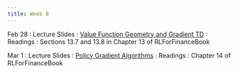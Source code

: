 ```yaml
---
title: Week 8
---
```



Feb 28
: Lecture Slides
  : [Value Function Geometry and Gradient TD](https://github.com/coverdrive/technical-documents/blob/master/finance/cme241/Tour-Batch.pdf)
: Readings
  : Sections 13.7 and 13.8 in Chapter 13 of RLForFinanceBook	

Mar 1
: Lecture Slides
  : [Policy Gradient Algorithms](https://github.com/coverdrive/technical-documents/blob/master/finance/cme241/Tour-PG.pdf)
: Readings
  : Chapter 14 of RLForFinanceBook
